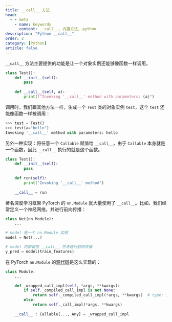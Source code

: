 ```yaml
---
title: __call__ 方法
head:
  - - meta
    - name: keywords
      content: __call__, 内置方法, python
description: "Python __call__"
order: 2
category: [Python]
article: false
---
```


`__call__` 方法主要提供的功能是让一个对象实例还能够像函数一样调用。

```python
class Test():
    def __init__(self):
        pass
    
    def __call__(self, a):
        print(f"Invoking '__call__' method with parameters: {a}")
```

调用时，我们跟其他方法一样，生成一个 `Test` 类的对象实例 `test`，这个 `test` 还能像函数一样被调用：

```python {2-3}
>>> test = Test()
>>> test(a="hello")
Invoking '__call__' method with parameters: hello
```

另外一种实现：将任意一个 `Callable` 赋值给 `__call__`，由于 `Callable` 本身就是一个函数，因此 `__call__` 执行的就是这个函数。

```python {8}
class Test():
    def __init__(self):
        pass
    
    def run(self):
        print("Invoking '__call__' method")
    
    __call__ = run
```

著名深度学习框架 PyTorch 的 `nn.Module` 就大量使用了 `__call__`。比如，我们经常定义一个神经网络，并进行前向传播：

```python {8}
class Net(nn.Module):
    ...

# model 是一个 nn.Module 实例
model = Net(...)

# model 内部调用 __call__ 方法进行前向传播
y_pred = model(train_features)
```

在 PyTorch `nn.Module` 的[源代码](https://github.com/pytorch/pytorch/blob/HEAD/torch/nn/modules/module.py)是这么实现的：

```python {10}
class Module:
    ...

    def _wrapped_call_impl(self, *args, **kwargs):
        if self._compiled_call_impl is not None:
            return self._compiled_call_impl(*args, **kwargs)  # type: ignore[misc]
        else:
            return self._call_impl(*args, **kwargs)
    
    __call__ : Callable[..., Any] = _wrapped_call_impl
```